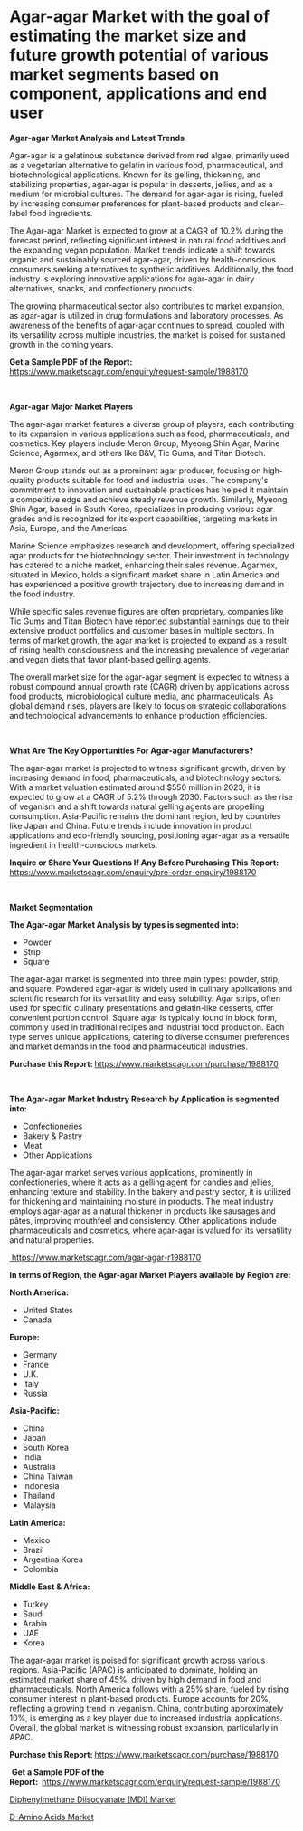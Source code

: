 <p><h1>Agar-agar Market with the goal of estimating the market size and future growth potential of various market segments based on component, applications and end user</h1></p><p><strong>Agar-agar Market Analysis and Latest Trends</strong></p>
<p><p>Agar-agar is a gelatinous substance derived from red algae, primarily used as a vegetarian alternative to gelatin in various food, pharmaceutical, and biotechnological applications. Known for its gelling, thickening, and stabilizing properties, agar-agar is popular in desserts, jellies, and as a medium for microbial cultures. The demand for agar-agar is rising, fueled by increasing consumer preferences for plant-based products and clean-label food ingredients.</p><p>The Agar-agar Market is expected to grow at a CAGR of 10.2% during the forecast period, reflecting significant interest in natural food additives and the expanding vegan population. Market trends indicate a shift towards organic and sustainably sourced agar-agar, driven by health-conscious consumers seeking alternatives to synthetic additives. Additionally, the food industry is exploring innovative applications for agar-agar in dairy alternatives, snacks, and confectionery products.</p><p>The growing pharmaceutical sector also contributes to market expansion, as agar-agar is utilized in drug formulations and laboratory processes. As awareness of the benefits of agar-agar continues to spread, coupled with its versatility across multiple industries, the market is poised for sustained growth in the coming years.</p></p>
<p><strong>Get a Sample PDF of the Report:&nbsp;</strong> <a href="https://www.marketscagr.com/enquiry/request-sample/1988170?utm_campaign=2115&utm_medium=2&utm_source=Github&utm_content=ia&utm_term=03042025&utm_id=agar-agar">https://www.marketscagr.com/enquiry/request-sample/1988170</a></p>
<p>&nbsp;</p>
<p><strong>Agar-agar Major Market Players</strong></p>
<p><p>The agar-agar market features a diverse group of players, each contributing to its expansion in various applications such as food, pharmaceuticals, and cosmetics. Key players include Meron Group, Myeong Shin Agar, Marine Science, Agarmex, and others like B&V, Tic Gums, and Titan Biotech.</p><p>Meron Group stands out as a prominent agar producer, focusing on high-quality products suitable for food and industrial uses. The company's commitment to innovation and sustainable practices has helped it maintain a competitive edge and achieve steady revenue growth. Similarly, Myeong Shin Agar, based in South Korea, specializes in producing various agar grades and is recognized for its export capabilities, targeting markets in Asia, Europe, and the Americas.</p><p>Marine Science emphasizes research and development, offering specialized agar products for the biotechnology sector. Their investment in technology has catered to a niche market, enhancing their sales revenue. Agarmex, situated in Mexico, holds a significant market share in Latin America and has experienced a positive growth trajectory due to increasing demand in the food industry.</p><p>While specific sales revenue figures are often proprietary, companies like Tic Gums and Titan Biotech have reported substantial earnings due to their extensive product portfolios and customer bases in multiple sectors. In terms of market growth, the agar market is projected to expand as a result of rising health consciousness and the increasing prevalence of vegetarian and vegan diets that favor plant-based gelling agents.</p><p>The overall market size for the agar-agar segment is expected to witness a robust compound annual growth rate (CAGR) driven by applications across food products, microbiological culture media, and pharmaceuticals. As global demand rises, players are likely to focus on strategic collaborations and technological advancements to enhance production efficiencies.</p></p>
<p>&nbsp;</p>
<p><strong>What Are The Key Opportunities For Agar-agar Manufacturers?</strong></p>
<p><p>The agar-agar market is projected to witness significant growth, driven by increasing demand in food, pharmaceuticals, and biotechnology sectors. With a market valuation estimated around $550 million in 2023, it is expected to grow at a CAGR of 5.2% through 2030. Factors such as the rise of veganism and a shift towards natural gelling agents are propelling consumption. Asia-Pacific remains the dominant region, led by countries like Japan and China. Future trends include innovation in product applications and eco-friendly sourcing, positioning agar-agar as a versatile ingredient in health-conscious markets.</p></p>
<p><strong>Inquire or Share Your Questions If Any Before Purchasing This Report:</strong> <a href="https://www.marketscagr.com/enquiry/pre-order-enquiry/1988170?utm_campaign=2115&utm_medium=2&utm_source=Github&utm_content=ia&utm_term=03042025&utm_id=agar-agar">https://www.marketscagr.com/enquiry/pre-order-enquiry/1988170</a></p>
<p>&nbsp;</p>
<p><strong>Market Segmentation</strong></p>
<p><strong>The Agar-agar Market Analysis by types is segmented into:</strong></p>
<p><ul><li>Powder</li><li>Strip</li><li>Square</li></ul></p>
<p><p>The agar-agar market is segmented into three main types: powder, strip, and square. Powdered agar-agar is widely used in culinary applications and scientific research for its versatility and easy solubility. Agar strips, often used for specific culinary presentations and gelatin-like desserts, offer convenient portion control. Square agar is typically found in block form, commonly used in traditional recipes and industrial food production. Each type serves unique applications, catering to diverse consumer preferences and market demands in the food and pharmaceutical industries.</p></p>
<p><strong>Purchase this Report:&nbsp;</strong><a href="https://www.marketscagr.com/purchase/1988170?utm_campaign=2115&utm_medium=2&utm_source=Github&utm_content=ia&utm_term=03042025&utm_id=agar-agar">https://www.marketscagr.com/purchase/1988170</a></p>
<p>&nbsp;</p>
<p><strong>The Agar-agar Market Industry Research by Application is segmented into:</strong></p>
<p><ul><li>Confectioneries</li><li>Bakery & Pastry</li><li>Meat</li><li>Other Applications</li></ul></p>
<p><p>The agar-agar market serves various applications, prominently in confectioneries, where it acts as a gelling agent for candies and jellies, enhancing texture and stability. In the bakery and pastry sector, it is utilized for thickening and maintaining moisture in products. The meat industry employs agar-agar as a natural thickener in products like sausages and pâtés, improving mouthfeel and consistency. Other applications include pharmaceuticals and cosmetics, where agar-agar is valued for its versatility and natural properties.</p></p>
<p><a href="https://www.marketscagr.com/agar-agar-r1988170?utm_campaign=2115&utm_medium=2&utm_source=Github&utm_content=ia&utm_term=03042025&utm_id=agar-agar">&nbsp;https://www.marketscagr.com/agar-agar-r1988170</a></p>
<p><strong>In terms of Region, the Agar-agar Market Players available by Region are:</strong></p>
<p>
    <p> <strong> North America: </strong>
        <ul>
            <li>United States</li>
            <li>Canada</li>
        </ul>
        </p> 
    <p> <strong> Europe: </strong>
        <ul>
            <li>Germany</li>
            <li>France</li>
            <li>U.K.</li>
            <li>Italy</li>
            <li>Russia</li>
        </ul>
        </p> 
    <p> <strong> Asia-Pacific: </strong>
        <ul>
            <li>China</li>
            <li>Japan</li>
            <li>South Korea</li>
            <li>India</li>
            <li>Australia</li>
            <li>China Taiwan</li>
            <li>Indonesia</li>
            <li>Thailand</li>
            <li>Malaysia</li>
        </ul>
        </p> 
    <p> <strong> Latin America: </strong>
        <ul>
            <li>Mexico</li>
            <li>Brazil</li>
            <li>Argentina Korea</li>
            <li>Colombia</li>
        </ul>
        </p> 
    <p> <strong> Middle East & Africa: </strong>
        <ul>
            <li>Turkey</li>
            <li>Saudi</li>
            <li>Arabia</li>
            <li>UAE</li>
            <li>Korea</li>
        </ul>
    </p>
    </p>
<p><p>The agar-agar market is poised for significant growth across various regions. Asia-Pacific (APAC) is anticipated to dominate, holding an estimated market share of 45%, driven by high demand in food and pharmaceuticals. North America follows with a 25% share, fueled by rising consumer interest in plant-based products. Europe accounts for 20%, reflecting a growing trend in veganism. China, contributing approximately 10%, is emerging as a key player due to increased industrial applications. Overall, the global market is witnessing robust expansion, particularly in APAC.</p></p>
<p><strong>Purchase this Report: </strong><a href="https://www.marketscagr.com/purchase/1988170?utm_campaign=2115&utm_medium=2&utm_source=Github&utm_content=ia&utm_term=03042025&utm_id=agar-agar">https://www.marketscagr.com/purchase/1988170</a></p>
<p>&nbsp;<strong>Get a Sample PDF of the Report:&nbsp;&nbsp;</strong><a href="https://www.marketscagr.com/enquiry/request-sample/1988170?utm_campaign=2115&utm_medium=2&utm_source=Github&utm_content=ia&utm_term=03042025&utm_id=agar-agar">https://www.marketscagr.com/enquiry/request-sample/1988170</a></p>
<p><strong></strong></p>
<p><p><a href="https://github.com/sofayahoo2023/Market-Research-Report-List-7/blob/main/diphenylmethane-diisocyanate-mdi-market.md?utm_campaign=2115&utm_medium=2&utm_source=Github&utm_content=ia&utm_term=03042025&utm_id=agar-agar">Diphenylmethane Diisocyanate (MDI) Market</a></p><p><a href="https://github.com/sionepeppess/Market-Research-Report-List-1/blob/main/d-amino-acids-market.md?utm_campaign=2115&utm_medium=2&utm_source=Github&utm_content=ia&utm_term=03042025&utm_id=agar-agar">D-Amino Acids Market</a></p></p>